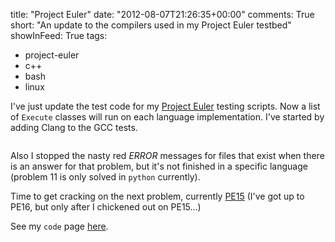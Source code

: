 title: "Project Euler"
date: "2012-08-07T21:26:35+00:00"
comments: True
short: "An update to the compilers used in my Project Euler testbed"
showInFeed: True
tags:
- project-euler
- c++
- bash
- linux

I've just update the test code for my [Project Euler][pe] testing scripts. Now a list of `Execute` classes will run on each language implementation. I've started by adding Clang to the GCC tests.

<a href="http://imgur.com/WOllJ"><img class="article" src="http://i.imgur.com/WOllJ.png" alt="" title="run.py working it's magic on CPP 2 and 11" /></a>

Also I stopped the nasty red *ERROR* messages for files that exist when there is an answer for that problem, but it's not finished in a specific language (problem 11 is only solved in `python` currently).

Time to get cracking on the next problem, currently [PE15][pe15] (I've got up to PE16, but only after I chickened out on PE15...)

See my `code` page [here][nrppe].

[pe]: http://github.com/nathanrosspowell/euler "Project Euler on GitHub"
[pe15]: http://projecteuler.net/problem=15 "Project Euler problem 15"
[nrppe]:http://nathanrosspowell.com/code/project-euler "NRP - Code - Project Euler" 
